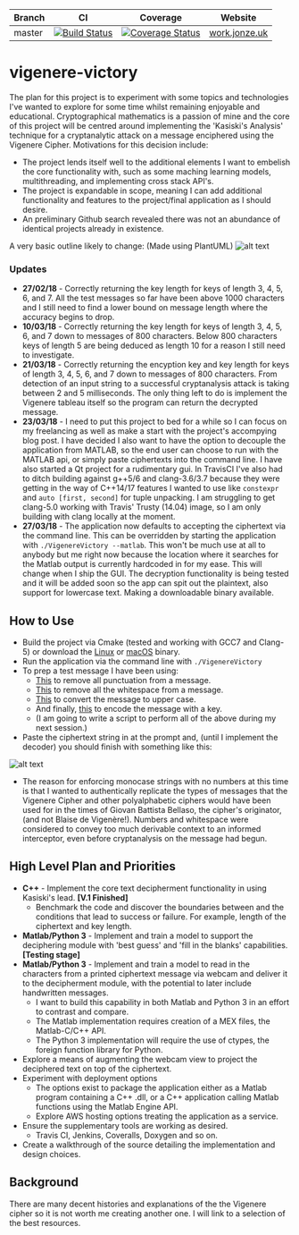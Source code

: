 | Branch | CI | Coverage | Website |
|---|---|---|---|
| master | [![Build Status](https://travis-ci.org/ajze/vigenere-victory.png)](https://travis-ci.org/ajze/vigenere-victory) | [![Coverage Status](https://coveralls.io/repos/github/ajze/vigenere-victory/badge.svg?branch=master&service=github)](https://coveralls.io/github/ajze/vigenere-victory?branch=master) | [work.jonze.uk](https://work.jonze.uk) |

# vigenere-victory
The plan for this project is to experiment with some topics and technologies I've wanted to explore for some time whilst remaining enjoyable and educational. Cryptographical mathematics is a passion of mine and the core of this project will be centred around implementing the 'Kasiski's Analysis' technique for a cryptanalytic attack on a message enciphered using the Vigenere Cipher. Motivations for this decision include:
* The project lends itself well to the additional elements I want to embelish the core functionality with, such as some maching learning models, multithreading, and implementing cross stack API's.
* The project is expandable in scope, meaning I can add additional functionality and features to the project/final application as I should desire.
* An preliminary Github search revealed there was not an abundance of identical projects already in existence.

A very basic outline likely to change: (Made using PlantUML)
![alt text](https://raw.githubusercontent.com/ajze/vigenere-victory/master/uml/prog.png)

### Updates
* **27/02/18** - Correctly returning the key length for keys of length 3, 4, 5, 6, and 7. All the test messages so far have been above 1000 characters and I still need to find a lower bound on message length where the accuracy begins to drop.
* **10/03/18** - Correctly returning the key length for keys of length 3, 4, 5, 6, and 7 down to messages of 800 characters. 
Below 800 characters keys of length 5 are being deduced as length 10 for a reason I still need to investigate.
* **21/03/18** - Correctly returning the encyption key and key length for keys of length 3, 4, 5, 6, and 7 down to messages of 800 characters. From detection of an input string to a successful cryptanalysis attack is taking between 2 and 5 milliseconds. The only thing left to do is implement the Vigenere tableau itself so the program can return the decrypted message.
* **23/03/18** - I need to put this project to bed for a while so I can focus on my freelancing as well as make a start with the project's accompying blog post. I have decided I also want to have the option to decouple the application from MATLAB, so the end user can choose to run with the MATLAB api, or simply paste ciphertexts into the command line. I have also started a Qt project for a rudimentary gui. In TravisCI I've also had to ditch building against g++5/6 and clang-3.6/3.7 because they were getting in the way of C++14/17 features I wanted to use like `constexpr` and `auto [first, second]` for tuple unpacking. I am struggling to get clang-5.0 working with Travis' Trusty (14.04) image, so I am only building with clang locally at the moment. 
* **27/03/18** - The application now defaults to accepting the ciphertext via the command line. This can be overridden by starting the application with `./VigenereVictory --matlab`. This won't be much use at all to anybody but me right now because the location where it searches for the Matlab output is currently hardcoded in for my ease. This will change when I ship the GUI. The decryption functionality is being tested and it will be added soon so the app can spit out the plaintext, also support for lowercase text. Making a downloadable binary available.

## How to Use
* Build the project via Cmake (tested and working with GCC7 and Clang-5) or download the [Linux](https://work.jonze.uk/wp-content/uploads/2018/02/Linux.zip) or [macOS](https://work.jonze.uk/wp-content/uploads/2018/02/macOS.zip) binary.
* Run the application via the command line with `./VigenereVictory`
* To prep a test message I have been using:
  * [This](https://www.browserling.com/tools/remove-punctuation) to remove all punctuation from a message.
  * [This](https://www.browserling.com/tools/remove-all-whitespace) to remove all the whitespace from a message.
  * [This](https://convertcase.net/) to convert the message to upper case.
  * And finally, [this](https://www.dcode.fr/vigenere-cipher) to encode the message with a key.
  * (I am going to write a script to perform all of the above during my next session.)
* Paste the ciphertext string in at the prompt and, (until I implement the decoder) you should finish with something like this:

![alt text](https://work.jonze.uk/wp-content/uploads/2018/02/Screenshot-from-2018-03-27-22-56-06.png)

* The reason for enforcing monocase strings with no numbers at this time is that I wanted to authentically replicate the types of messages that the Vigenere Cipher and other polyalphabetic ciphers would have been used for in the times of Giovan Battista Bellaso, the cipher's originator, (and not Blaise de Vigenère!). Numbers and whitespace were considered to convey too much derivable context to an informed interceptor, even before cryptanalysis on the message had begun. 
  

## High Level Plan and Priorities
* **C++** - Implement the core text decipherment functionality in using Kasiski's lead. **[V.1 Finished]**
  * Benchmark the code and discover the boundaries between and the conditions that lead to success or failure. For example, length of the ciphertext and key length.
* **Matlab/Python 3** - Implement and train a model to support the deciphering module with 'best guess' and 'fill in the blanks' capabilities. **[Testing stage]**
* **Matlab/Python 3** - Implement and train a model to read in the characters from a printed ciphertext message via webcam and deliver it to the decipherment module, with the potential to later include handwritten messages. 
  * I want to build this capability in both Matlab and Python 3 in an effort to contrast and compare. 
  * The Matlab implementation requires creation of a MEX files, the  Matlab-C/C++ API.
  * The Python 3 implementation will require the use of ctypes, the foreign function library for Python.
* Explore a means of augmenting the webcam view to project the deciphered text on top of the ciphertext.
* Experiment with deployment options
  * The options exist to package the application either as a Matlab program containing a C++ .dll, or a C++ application calling Matlab functions using the Matlab Engine API.
  * Explore AWS hosting options treating the application as a service.
* Ensure the supplementary tools are working as desired.
  * Travis CI, Jenkins, Coveralls, Doxygen and so on. 
* Create a walkthrough of the source detailing the implementation and design choices.

## Background
There are many decent histories and explanations of the the Vigenere cipher so it is not worth me creating another one. I will link to a selection of the best resources.


